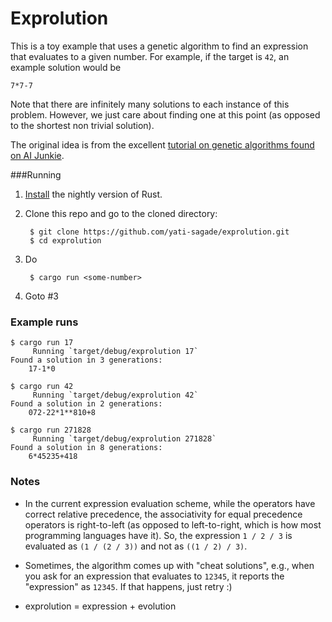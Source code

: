 Exprolution
=============

This is a toy example that uses a genetic algorithm to find an expression that
evaluates to a given number. For example, if the target is `42`, an example
solution would be
    
    7*7-7

Note that there are infinitely many solutions to each instance of this problem.
However, we just care about finding one at this point (as opposed to the
shortest non trivial solution).

The original idea is from the excellent [tutorial on genetic algorithms found on
AI Junkie][1].


###Running

1. [Install][2] the nightly version of Rust.
2. Clone this repo and go to the cloned directory:
    
        $ git clone https://github.com/yati-sagade/exprolution.git
        $ cd exprolution

3. Do
    
        $ cargo run <some-number>

4. Goto #3 


### Example runs
    $ cargo run 17
         Running `target/debug/exprolution 17`
    Found a solution in 3 generations:
        17-1*0

    $ cargo run 42
         Running `target/debug/exprolution 42`
    Found a solution in 2 generations:
        072-22*1**810+8

    $ cargo run 271828
         Running `target/debug/exprolution 271828`
    Found a solution in 8 generations:
        6*45235+418


### Notes
- In the current expression evaluation scheme, while the operators have
correct relative precedence, the associativity for equal precedence operators
is right-to-left (as opposed to left-to-right, which is how most programming
languages have it). So, the expression `1 / 2 / 3` is evaluated as `(1 / (2 / 3))`
and not as `((1 / 2) / 3)`.

- Sometimes, the algorithm comes up with "cheat solutions", e.g., when you ask
for an expression that evaluates to `12345`, it reports the "expression" as
`12345`. If that happens, just retry :)

- exprolution = expression + evolution



[1]: http://www.ai-junkie.com/ga/intro/gat1.html
[2]: https://www.rust-lang.org/downloads.html
